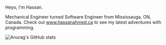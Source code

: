 Heyo, I'm Hassan. 

Mechanical Engineer turned Software Engineer from Mississauga, ON, Canada. Check out www.hassanahmed.ca to see my latest adventures with programming. 

![Anurag's GitHub stats](https://github-readme-stats.vercel.app/api?username=buhama&show_icons=true&theme=radical)

